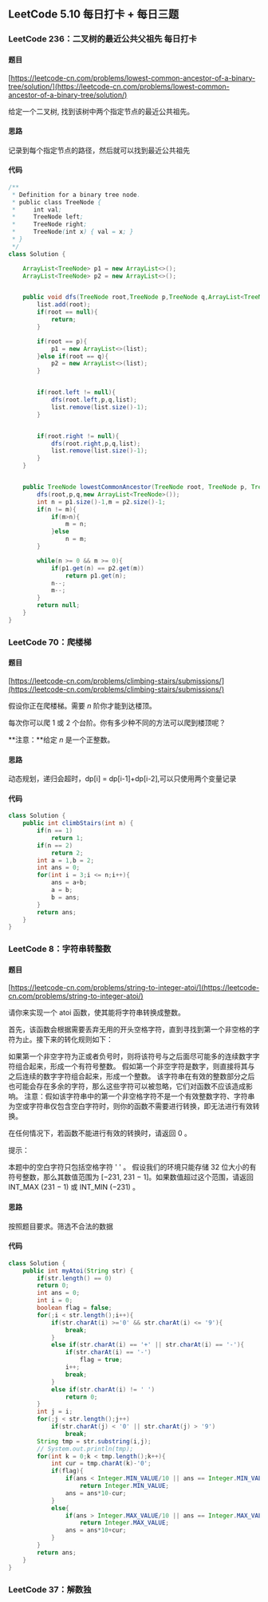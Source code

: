 ## LeetCode 5.10 每日打卡 + 每日三题

### LeetCode 236：二叉树的最近公共父祖先 每日打卡

#### 题目

[https://leetcode-cn.com/problems/lowest-common-ancestor-of-a-binary-tree/solution/](https://leetcode-cn.com/problems/lowest-common-ancestor-of-a-binary-tree/solution/)

给定一个二叉树, 找到该树中两个指定节点的最近公共祖先。

#### 思路

记录到每个指定节点的路径，然后就可以找到最近公共祖先

#### 代码

```java
/**
 * Definition for a binary tree node.
 * public class TreeNode {
 *     int val;
 *     TreeNode left;
 *     TreeNode right;
 *     TreeNode(int x) { val = x; }
 * }
 */
class Solution {

    ArrayList<TreeNode> p1 = new ArrayList<>();
    ArrayList<TreeNode> p2 = new ArrayList<>();


    public void dfs(TreeNode root,TreeNode p,TreeNode q,ArrayList<TreeNode> list){
        list.add(root);
        if(root == null){
            return;
        }

        if(root == p){
            p1 = new ArrayList<>(list);
        }else if(root == q){
            p2 = new ArrayList<>(list);
        }


        if(root.left != null){
            dfs(root.left,p,q,list);
            list.remove(list.size()-1);
        }


        if(root.right != null){
            dfs(root.right,p,q,list);
            list.remove(list.size()-1);
        }
    }


    public TreeNode lowestCommonAncestor(TreeNode root, TreeNode p, TreeNode q) {
        dfs(root,p,q,new ArrayList<TreeNode>());
        int n = p1.size()-1,m = p2.size()-1;
        if(n != m){
            if(m>n){
                m = n;
            }else
                n = m;
        }

        while(n >= 0 && m >= 0){
            if(p1.get(n) == p2.get(m))
                return p1.get(n);
            n--;
            m--;
        }
        return null;
    }
}
```

### LeetCode 70：爬楼梯

#### 题目

[https://leetcode-cn.com/problems/climbing-stairs/submissions/](https://leetcode-cn.com/problems/climbing-stairs/submissions/)

假设你正在爬楼梯。需要 *n* 阶你才能到达楼顶。

每次你可以爬 1 或 2 个台阶。你有多少种不同的方法可以爬到楼顶呢？

**注意：**给定 *n* 是一个正整数。

#### 思路

动态规划，递归会超时，dp[i] = dp[i-1]+dp[i-2],可以只使用两个变量记录

#### 代码

```java
class Solution {
    public int climbStairs(int n) {
        if(n == 1)
            return 1;
        if(n == 2)
            return 2;
        int a = 1,b = 2;
        int ans = 0;
        for(int i = 3;i <= n;i++){
            ans = a+b;
            a = b;
            b = ans;
        }
        return ans;
    }
}
```

### LeetCode 8：字符串转整数

#### 题目

[https://leetcode-cn.com/problems/string-to-integer-atoi/](https://leetcode-cn.com/problems/string-to-integer-atoi/)

请你来实现一个 atoi 函数，使其能将字符串转换成整数。

首先，该函数会根据需要丢弃无用的开头空格字符，直到寻找到第一个非空格的字符为止。接下来的转化规则如下：

如果第一个非空字符为正或者负号时，则将该符号与之后面尽可能多的连续数字字符组合起来，形成一个有符号整数。
假如第一个非空字符是数字，则直接将其与之后连续的数字字符组合起来，形成一个整数。
该字符串在有效的整数部分之后也可能会存在多余的字符，那么这些字符可以被忽略，它们对函数不应该造成影响。
注意：假如该字符串中的第一个非空格字符不是一个有效整数字符、字符串为空或字符串仅包含空白字符时，则你的函数不需要进行转换，即无法进行有效转换。

在任何情况下，若函数不能进行有效的转换时，请返回 0 。

提示：

本题中的空白字符只包括空格字符 ' ' 。
假设我们的环境只能存储 32 位大小的有符号整数，那么其数值范围为 [−231,  231 − 1]。如果数值超过这个范围，请返回  INT_MAX (231 − 1) 或 INT_MIN (−231) 。



#### 思路

按照题目要求。筛选不合法的数据

#### 代码

```java
class Solution {
    public int myAtoi(String str) {
        if(str.length() == 0)
        return 0;
        int ans = 0;
        int i = 0;
        boolean flag = false;
        for(;i < str.length();i++){
            if(str.charAt(i) >='0' && str.charAt(i) <= '9'){
                break;
            }
            else if(str.charAt(i) == '+' || str.charAt(i) == '-'){
                if(str.charAt(i) == '-')
                    flag = true;
                i++;
                break;
            }
            else if(str.charAt(i) != ' ')
                return 0;
        }
        int j = i;
        for(;j < str.length();j++)
            if(str.charAt(j) < '0' || str.charAt(j) > '9')
                break;
        String tmp = str.substring(i,j);
        // System.out.println(tmp);
        for(int k = 0;k < tmp.length();k++){
            int cur = tmp.charAt(k)-'0';
            if(flag){
                if(ans < Integer.MIN_VALUE/10 || ans == Integer.MIN_VALUE/10 && cur > 8)
                    return Integer.MIN_VALUE;
                ans = ans*10-cur;
            }
            else{
                if(ans > Integer.MAX_VALUE/10 || ans == Integer.MAX_VALUE/10 && cur > 7)
                    return Integer.MAX_VALUE;
                ans = ans*10+cur;
            }
        }
        return ans;
    }
}
```



### LeetCode 37：解数独